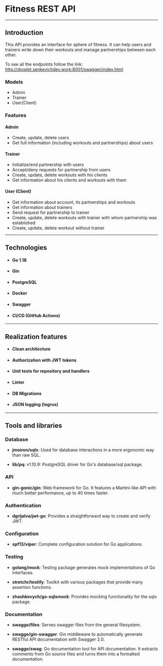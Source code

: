 # Fitness REST API

---------------

## Introduction

This API provides an interface for sphere of fitness.
It can help users and trainers write down their 
workouts and manage partnerships between each other. 

To see all the endpoints follow the link: http://droplet.senkevichdev.work:8001/swagger/index.html

### Models 
- Admin
- Trainer
- User(Client)

### Features
#### Admin
- Create, update, delete users
- Get full information (including workouts and partnerships) about users

#### Trainer
- Initialize/end partnership with users
- Accept/deny requests for partnership from users 
- Create, update, delete workouts with his clients
- Get information about his clients and workouts with them

#### User (Client)
- Get information about account, its partnerships and workouts
- Get information about trainers
- Send request for partnership to trainer
- Create, update, delete workouts with trainer with whom partnership was established
- Create, update, delete workout without trainer
------------------
## Technologies
- #### Go 1.18
- #### Gin
- #### PostgreSQL
- #### Docker
- #### Swagger
- #### CI/CD (GitHub Actions)

-----------------
## Realization features
- #### Clean architecture
- #### Authorization with JWT tokens
- #### Unit tests for repository and handlers
- #### Linter
- #### DB Migrations 
- #### JSON logging (logrus)

-----------------

## Tools and libraries
### Database
- **jmoiron/sqlx**: Used for database interactions in a more ergonomic way than raw SQL.

- **lib/pq**: v1.10.9: PostgreSQL driver for Go's database/sql package.

### API
- **gin-gonic/gin**: Web framework for Go. It features a Martini-like API with much better performance, up to 40 times faster.

### Authentication
 - **dgrijalva/jwt-go**: Provides a straightforward way to create and verify JWT.

### Configuration

- **spf13/viper**: Complete configuration solution for Go applications.

### Testing
- **golang/mock**: Testing package generates mock implementations of Go interfaces.

- **stretchr/testify**: Toolkit with various packages that provide many assertion functions.

- **zhashkevych/go-sqlxmock**: Provides mocking functionality for the sqlx package.

### Documentation
- **swaggo/files**: Serves swagger files from the general filesystem.

- **swaggo/gin-swagger**: Gin middleware to automatically generate RESTful API documentation with Swagger 2.0.

- **swaggo/swag**: Go documentation tool for API documentation. It extracts comments from Go source files and turns them into a formatted documentation.

